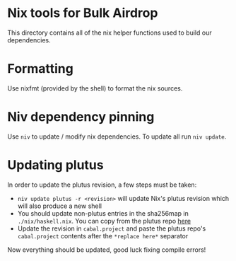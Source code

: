 # Nix tools for Bulk Airdrop

This directory contains all of the nix helper functions used to build our dependencies.

# Formatting

Use nixfmt (provided by the shell) to format the nix sources.

# Niv dependency pinning

Use `niv` to update / modify nix dependencies.
To update all run `niv update`.

# Updating plutus

In order to update the plutus revision, a few steps must be taken:

- `niv update plutus -r <revision>` will update Nix's plutus revision which will also produce a new shell
- You should update non-plutus entries in the sha256map in `./nix/haskell.nix`.
  You can copy from the plutus repo [here](https://github.com/input-output-hk/plutus/blob/master/nix/pkgs/haskell/haskell.nix)
- Update the revision in `cabal.project` and paste the plutus repo's `cabal.project` contents after the `*replace here*` separator

Now everything should be updated, good luck fixing compile errors!
